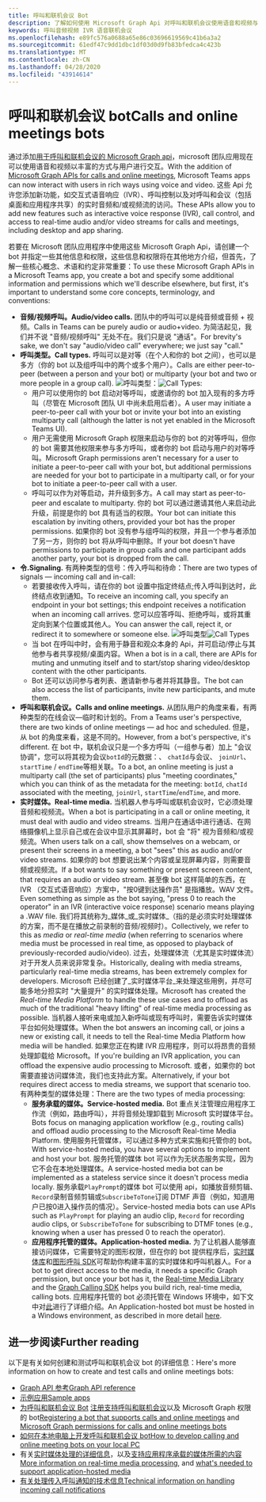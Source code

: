 ```yaml
---
title: 呼叫和联机会议 Bot
description: 了解如何使用 Microsoft Graph Api 对呼叫和联机会议使用语音和视频与用户进行交互。
keywords: 呼叫音频视频 IVR 语音联机会议
ms.openlocfilehash: e89fc576a0688a65e86c03696619569c41b6a3a2
ms.sourcegitcommit: 61edf47c9dd1dbc1df03d0d9fb83bfedca4c423b
ms.translationtype: MT
ms.contentlocale: zh-CN
ms.lasthandoff: 04/28/2020
ms.locfileid: "43914614"
---
```

# <a name="calls-and-online-meetings-bots"></a><span data-ttu-id="629dc-104">呼叫和联机会议 bot</span><span class="sxs-lookup"><span data-stu-id="629dc-104">Calls and online meetings bots</span></span>

<span data-ttu-id="629dc-105">通过添加[用于呼叫和联机会议的 Microsoft Graph api](/graph/api/resources/communications-api-overview?view=graph-rest-beta)，microsoft 团队应用现在可以使用语音和视频以丰富的方式与用户进行交互。</span><span class="sxs-lookup"><span data-stu-id="629dc-105">With the addition of [Microsoft Graph APIs for calls and online meetings](/graph/api/resources/communications-api-overview?view=graph-rest-beta), Microsoft Teams apps can now interact with users in rich ways using voice and video.</span></span> <span data-ttu-id="629dc-106">这些 Api 允许您添加新功能，如交互式语音响应（IVR）、呼叫控制以及对呼叫和会议（包括桌面和应用程序共享）的实时音频和/或视频流的访问。</span><span class="sxs-lookup"><span data-stu-id="629dc-106">These APIs allow you to add new features such as interactive voice response (IVR), call control, and access to real-time audio and/or video streams for calls and meetings, including desktop and app sharing.</span></span>

<span data-ttu-id="629dc-107">若要在 Microsoft 团队应用程序中使用这些 Microsoft Graph Api，请创建一个 bot 并指定一些其他信息和权限，这些信息和权限将在其他地方介绍，但首先，了解一些核心概念、术语和约定非常重要：</span><span class="sxs-lookup"><span data-stu-id="629dc-107">To use these Microsoft Graph APIs in a Microsoft Teams app, you create a bot and specify some additional information and permissions which we'll describe elsewhere, but first, it's important to understand some core concepts, terminology, and conventions:</span></span>

* <span data-ttu-id="629dc-108">**音频/视频呼叫。**</span><span class="sxs-lookup"><span data-stu-id="629dc-108">**Audio/video calls.**</span></span> <span data-ttu-id="629dc-109">团队中的呼叫可以是纯音频或音频 + 视频。</span><span class="sxs-lookup"><span data-stu-id="629dc-109">Calls in Teams can be purely audio or audio+video.</span></span> <span data-ttu-id="629dc-110">为简洁起见，我们并不说 "音频/视频呼叫" 无处不在。我们只是说 "通话"。</span><span class="sxs-lookup"><span data-stu-id="629dc-110">For brevity's sake, we don't say "audio/video call" everywhere; we just say "call."</span></span>
* <span data-ttu-id="629dc-111">**呼叫类型。**</span><span class="sxs-lookup"><span data-stu-id="629dc-111">**Call types.**</span></span> <span data-ttu-id="629dc-112">呼叫可以是对等（在个人和你的 bot 之间），也可以是多方（你的 bot 以及组呼叫中的两个或多个用户）。</span><span class="sxs-lookup"><span data-stu-id="629dc-112">Calls are either peer-to-peer (between a person and your bot) or multiparty (your bot and two or more people in a group call).</span></span>
  <span data-ttu-id="629dc-113">![呼叫类型](~/assets/images/calls-and-meetings/call-types.png)：</span><span class="sxs-lookup"><span data-stu-id="629dc-113">![Call Types](~/assets/images/calls-and-meetings/call-types.png):</span></span>
  * <span data-ttu-id="629dc-114">用户可以使用你的 bot 启动对等呼叫，或邀请你的 bot 加入现有的多方呼叫（尽管在 Microsoft 团队 UI 中尚未启用后者）。</span><span class="sxs-lookup"><span data-stu-id="629dc-114">A user may initiate a peer-to-peer call with your bot or invite your bot into an existing multiparty call (although the latter is not yet enabled in the Microsoft Teams UI).</span></span>
  * <span data-ttu-id="629dc-115">用户无需使用 Microsoft Graph 权限来启动与你的 bot 的对等呼叫，但你的 bot 需要其他权限来参与多方呼叫，或者你的 bot 启动与用户的对等呼叫。</span><span class="sxs-lookup"><span data-stu-id="629dc-115">Microsoft Graph permissions aren't necessary for a user to initiate a peer-to-peer call with your bot, but additional permissions are needed for your bot to participate in a multiparty call, or for your bot to initiate a peer-to-peer call with a user.</span></span>
  * <span data-ttu-id="629dc-116">呼叫可以作为对等启动，并升级到多方。</span><span class="sxs-lookup"><span data-stu-id="629dc-116">A call may start as peer-to-peer and escalate to multiparty.</span></span> <span data-ttu-id="629dc-117">你的 bot 可以通过邀请其他人来启动此升级，前提是你的 bot 具有适当的权限。</span><span class="sxs-lookup"><span data-stu-id="629dc-117">Your bot can initiate this escalation by inviting others, provided your bot has the proper permissions.</span></span> <span data-ttu-id="629dc-118">如果你的 bot 没有参与组呼叫的权限，并且一个参与者添加了另一方，则你的 bot 将从呼叫中删除。</span><span class="sxs-lookup"><span data-stu-id="629dc-118">If your bot doesn't have permissions to participate in group calls and one participant adds another party, your bot is dropped from the call.</span></span>
* <span data-ttu-id="629dc-119">**令.**</span><span class="sxs-lookup"><span data-stu-id="629dc-119">**Signaling.**</span></span> <span data-ttu-id="629dc-120">有两种类型的信号：传入呼叫和待命：</span><span class="sxs-lookup"><span data-stu-id="629dc-120">There are two types of signals — incoming call and in-call:</span></span>
  * <span data-ttu-id="629dc-121">若要接收传入呼叫，请在你的 bot 设置中指定终结点;传入呼叫到达时，此终结点收到通知。</span><span class="sxs-lookup"><span data-stu-id="629dc-121">To receive an incoming call, you specify an endpoint in your bot settings; this endpoint receives a notification when an incoming call arrives.</span></span> <span data-ttu-id="629dc-122">您可以应答呼叫、拒绝呼叫，或将其重定向到某个位置或其他人。</span><span class="sxs-lookup"><span data-stu-id="629dc-122">You can answer the call, reject it, or redirect it to somewhere or someone else.</span></span>
  <span data-ttu-id="629dc-123">![呼叫类型](~/assets/images/calls-and-meetings/call-handling.png)</span><span class="sxs-lookup"><span data-stu-id="629dc-123">![Call Types](~/assets/images/calls-and-meetings/call-handling.png)</span></span>
  * <span data-ttu-id="629dc-124">当 bot 在呼叫中时，会有用于静音和观众本身的 Api，并可启动/停止与其他参与者共享视频/桌面内容。</span><span class="sxs-lookup"><span data-stu-id="629dc-124">When a bot is in a call, there are APIs for muting and unmuting itself and to start/stop sharing video/desktop content with the other participants.</span></span>
  * <span data-ttu-id="629dc-125">Bot 还可以访问参与者列表、邀请新参与者并将其静音。</span><span class="sxs-lookup"><span data-stu-id="629dc-125">The bot can also access the list of participants, invite new participants, and mute them.</span></span>
* <span data-ttu-id="629dc-126">**呼叫和联机会议。**</span><span class="sxs-lookup"><span data-stu-id="629dc-126">**Calls and online meetings.**</span></span> <span data-ttu-id="629dc-127">从团队用户的角度来看，有两种类型的在线会议—临时和计划的。</span><span class="sxs-lookup"><span data-stu-id="629dc-127">From a Teams user's perspective, there are two kinds of online meetings — ad hoc and scheduled.</span></span> <span data-ttu-id="629dc-128">但是，从 bot 的角度来看，这是不同的。</span><span class="sxs-lookup"><span data-stu-id="629dc-128">However, from a bot's perspective, it's different.</span></span> <span data-ttu-id="629dc-129">在 bot 中，联机会议只是一个多方呼叫（一组参与者）加上 "会议协调"，您可以将其视为会议`botId`的元数据：、 `chatId`与会议、 `joinUrl`、 `startTime` / `endTime`等相关联。</span><span class="sxs-lookup"><span data-stu-id="629dc-129">To a bot, an online meeting is just a multiparty call (the set of participants) plus "meeting coordinates," which you can think of as the metadata for the meeting: `botId`, `chatId` associated with the meeting, `joinUrl`, `startTime`/`endTime`, and more.</span></span>
* <span data-ttu-id="629dc-130">**实时媒体。**</span><span class="sxs-lookup"><span data-stu-id="629dc-130">**Real-time media.**</span></span> <span data-ttu-id="629dc-131">当机器人参与呼叫或联机会议时，它必须处理音频和视频流。</span><span class="sxs-lookup"><span data-stu-id="629dc-131">When a bot is participating in a call or online meeting, it must deal with audio and video streams.</span></span> <span data-ttu-id="629dc-132">当用户在通话中进行通话、在网络摄像机上显示自己或在会议中显示其屏幕时，bot 会 "将" 视为音频和/或视频流。</span><span class="sxs-lookup"><span data-stu-id="629dc-132">When users talk on a call, show themselves on a webcam, or present their screens in a meeting, a bot "sees" this as audio and/or video streams.</span></span> <span data-ttu-id="629dc-133">如果你的 bot 想要说出某个内容或呈现屏幕内容，则需要音频或视频流。</span><span class="sxs-lookup"><span data-stu-id="629dc-133">If a bot wants to say something or present screen content, that requires an audio or video stream.</span></span> <span data-ttu-id="629dc-134">甚至像 bot 这样简单的东西，在 IVR （交互式语音响应）方案中，"按0键到达操作员" 是指播放。WAV 文件。</span><span class="sxs-lookup"><span data-stu-id="629dc-134">Even something as simple as the bot saying, "press 0 to reach the operator" in an IVR (interactive voice response) scenario means playing a .WAV file.</span></span> <span data-ttu-id="629dc-135">我们将其统称为_媒体_或_实时媒体_（指的是必须实时处理媒体的方案，而不是在播放之前录制的音频/视频时）。</span><span class="sxs-lookup"><span data-stu-id="629dc-135">Collectively, we refer to this as _media_ or _real-time media_ (when referring to scenarios where media must be processed in real time, as opposed to playback of previously-recorded audio/video).</span></span> <span data-ttu-id="629dc-136">过去，处理媒体流（尤其是实时媒体流）对于开发人员来说非常复杂。</span><span class="sxs-lookup"><span data-stu-id="629dc-136">Historically, dealing with media streams, particularly real-time media streams, has been extremely complex for developers.</span></span> <span data-ttu-id="629dc-137">Microsoft 已经创建了_实时媒体平台_来处理这些用例，并尽可能多地分担实时 "大量提升" 的实时媒体处理。</span><span class="sxs-lookup"><span data-stu-id="629dc-137">Microsoft has created the _Real-time Media Platform_ to handle these use cases and to offload as much of the traditional "heavy lifting" of real-time media processing as possible.</span></span>  <span data-ttu-id="629dc-138">当机器人接听来电或加入新呼叫或现有呼叫时，需要告诉实时媒体平台如何处理媒体。</span><span class="sxs-lookup"><span data-stu-id="629dc-138">When the bot answers an incoming call, or joins a new or existing call, it needs to tell the Real-time Media Platform how media will be handled.</span></span> <span data-ttu-id="629dc-139">如果您正在构建 IVR 应用程序，则可以将昂贵的音频处理卸载给 Microsoft。</span><span class="sxs-lookup"><span data-stu-id="629dc-139">If you're building an IVR application, you can offload the expensive audio processing to Microsoft.</span></span> <span data-ttu-id="629dc-140">或者，如果你的 bot 需要直接访问媒体流，我们也支持此方案。</span><span class="sxs-lookup"><span data-stu-id="629dc-140">Alternatively, if your bot requires direct access to media streams, we support that scenario too.</span></span> <span data-ttu-id="629dc-141">有两种类型的媒体处理：</span><span class="sxs-lookup"><span data-stu-id="629dc-141">There are the two types of media processing:</span></span>
  * <span data-ttu-id="629dc-142">**服务承载的媒体。**</span><span class="sxs-lookup"><span data-stu-id="629dc-142">**Service-hosted media.**</span></span> <span data-ttu-id="629dc-143">Bot 重点关注管理应用程序工作流（例如，路由呼叫），并将音频处理卸载到 Microsoft 实时媒体平台。</span><span class="sxs-lookup"><span data-stu-id="629dc-143">Bots focus on managing application workflow (e.g., routing calls) and offload audio processing to the Microsoft Real-time Media Platform.</span></span> <span data-ttu-id="629dc-144">使用服务托管媒体，可以通过多种方式来实施和托管你的 bot。</span><span class="sxs-lookup"><span data-stu-id="629dc-144">With service-hosted media, you have several options to implement and host your bot.</span></span> <span data-ttu-id="629dc-145">服务托管的媒体 bot 可以作为无状态服务实现，因为它不会在本地处理媒体。</span><span class="sxs-lookup"><span data-stu-id="629dc-145">A service-hosted media bot can be implemented as a stateless service since it doesn't process media locally.</span></span> <span data-ttu-id="629dc-146">服务承载`PlayPrompt`的媒体 bot 可以使用 api，如播放音频剪辑、 `Record`录制音频剪辑或`SubscribeToTone`订阅 DTMF 声音（例如，知道用户已按0进入操作员的情况）。</span><span class="sxs-lookup"><span data-stu-id="629dc-146">Service-hosted media bots can use APIs such as `PlayPrompt` for playing an audio clip, `Record` for recording audio clips, or `SubscribeToTone` for subscribing to DTMF tones (e.g., knowing when a user has pressed 0 to reach the operator).</span></span>
  * <span data-ttu-id="629dc-147">**应用程序托管的媒体。**</span><span class="sxs-lookup"><span data-stu-id="629dc-147">**Application-hosted media.**</span></span> <span data-ttu-id="629dc-148">为了让机器人能够直接访问媒体，它需要特定的图形权限，但在你的 bot 提供程序后，[实时媒体库](https://www.nuget.org/packages/Microsoft.Graph.Communications.Calls.Media/)和[图形呼叫 SDK](https://microsoftgraph.github.io/microsoft-graph-comms-samples/docs/articles/index.html#graph-calling-sdk-and-stateful-client-builder)可帮助你构建丰富的实时媒体和呼叫机器人。</span><span class="sxs-lookup"><span data-stu-id="629dc-148">For a bot to get direct access to the media, it needs a specific Graph permission, but once your bot has it, the [Real-time Media Library](https://www.nuget.org/packages/Microsoft.Graph.Communications.Calls.Media/) and the [Graph Calling SDK](https://microsoftgraph.github.io/microsoft-graph-comms-samples/docs/articles/index.html#graph-calling-sdk-and-stateful-client-builder) helps you build rich, real-time media, calling bots.</span></span> <span data-ttu-id="629dc-149">应用程序托管的 bot 必须托管在 Windows 环境中，如下文中对[此](./requirements-considerations-application-hosted-media-bots.md)进行了详细介绍。</span><span class="sxs-lookup"><span data-stu-id="629dc-149">An Application-hosted bot must be hosted in a Windows environment, as described in more detail [here](./requirements-considerations-application-hosted-media-bots.md).</span></span>

## <a name="further-reading"></a><span data-ttu-id="629dc-150">进一步阅读</span><span class="sxs-lookup"><span data-stu-id="629dc-150">Further reading</span></span>

<span data-ttu-id="629dc-151">以下是有关如何创建和测试呼叫和联机会议 bot 的详细信息：</span><span class="sxs-lookup"><span data-stu-id="629dc-151">Here's more information on how to create and test calls and online meetings bots:</span></span>

* [<span data-ttu-id="629dc-152">Graph API 参考</span><span class="sxs-lookup"><span data-stu-id="629dc-152">Graph API reference</span></span>](/graph/api/resources/communications-api-overview?view=graph-rest-beta)
* [<span data-ttu-id="629dc-153">示例应用</span><span class="sxs-lookup"><span data-stu-id="629dc-153">Sample apps</span></span>](https://github.com/microsoftgraph/microsoft-graph-comms-samples)
* <span data-ttu-id="629dc-154">[为呼叫和联机会议 Bot](./registering-calling-bot.md#add-microsoft-graph-permissions) [注册支持呼叫和联机会议](./registering-calling-bot.md)以及 Microsoft Graph 权限的 bot</span><span class="sxs-lookup"><span data-stu-id="629dc-154">[Registering a bot that supports calls and online meetings](./registering-calling-bot.md) and [Microsoft Graph permissions for calls and online meetings bots](./registering-calling-bot.md#add-microsoft-graph-permissions)</span></span>
* [<span data-ttu-id="629dc-155">如何在本地电脑上开发呼叫和联机会议 bot</span><span class="sxs-lookup"><span data-stu-id="629dc-155">How to develop calling and online meeting bots on your local PC</span></span>](./debugging-local-testing-calling-meeting-bots.md)
* <span data-ttu-id="629dc-156">有关[实时媒体处理的详细信息](./real-time-media-concepts.md)，以及[支持应用程序承载的媒体所需的内容](./requirements-considerations-application-hosted-media-bots.md)</span><span class="sxs-lookup"><span data-stu-id="629dc-156">[More information on real-time media processing](./real-time-media-concepts.md), and [what's needed to support application-hosted media](./requirements-considerations-application-hosted-media-bots.md)</span></span>
* [<span data-ttu-id="629dc-157">有关处理传入呼叫通知的技术信息</span><span class="sxs-lookup"><span data-stu-id="629dc-157">Technical information on handling incoming call notifications</span></span>](./call-notifications.md)

